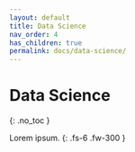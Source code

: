 ```yaml
---
layout: default
title: Data Science
nav_order: 4
has_children: true
permalink: docs/data-science/
---
```


# Data Science
{: .no_toc }

Lorem ipsum.
{: .fs-6 .fw-300 }
